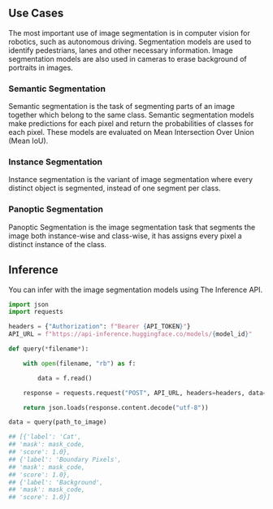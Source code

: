 ## Use Cases
The most important use of image segmentation is in computer vision for robotics, such as autonomous driving. Segmentation models are used to identify pedestrians, lanes and other necessary information. Image segmentation models are also used in cameras to erase background of portraits in images.
 
### Semantic Segmentation 

Semantic segmentation is the task of segmenting parts of an image together which belong to the same class. Semantic segmentation models make predictions for each pixel and return the probabilities of classes for each pixel. These models are evaluated on Mean Intersection Over Union (Mean IoU).

### Instance Segmentation

Instance segmentation is the variant of image segmentation where every distinct object is segmented, instead of one segment per class. 

### Panoptic Segmentation

Panoptic Segmentation is the image segmentation task that segments the image both instance-wise and class-wise, it has assigns every pixel a distinct instance of the class.

## Inference

You can infer with the image segmentation models using The Inference API.  

```python
import json
import requests

headers = {"Authorization": f"Bearer {API_TOKEN}"}
API_URL = f"https://api-inference.huggingface.co/models/{model_id}"

def query(*filename*):

    with open(filename, "rb") as f:

        data = f.read()

    response = requests.request("POST", API_URL, headers=headers, data=data)

    return json.loads(response.content.decode("utf-8"))

data = query(path_to_image)

## [{'label': 'Cat',
## 'mask': mask_code,
## 'score': 1.0},
## {'label': 'Boundary Pixels',
## 'mask': mask_code,
## 'score': 1.0},
## {'label': 'Background',
## 'mask': mask_code,
## 'score': 1.0}]
```


